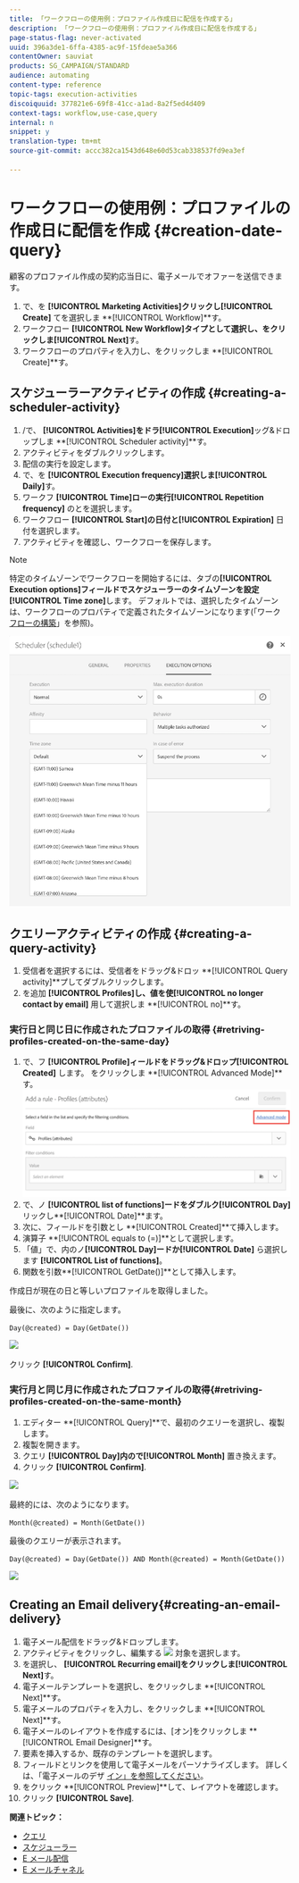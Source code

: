 ```yaml
---
title: 「ワークフローの使用例：プロファイル作成日に配信を作成する」
description: 「ワークフローの使用例：プロファイル作成日に配信を作成する」
page-status-flag: never-activated
uuid: 396a3de1-6ffa-4385-ac9f-15fdeae5a366
contentOwner: sauviat
products: SG_CAMPAIGN/STANDARD
audience: automating
content-type: reference
topic-tags: execution-activities
discoiquuid: 377821e6-69f8-41cc-a1ad-8a2f5ed4d409
context-tags: workflow,use-case,query
internal: n
snippet: y
translation-type: tm+mt
source-git-commit: accc382ca1543d648e60d53cab338537fd9ea3ef

---
```



# ワークフローの使用例：プロファイルの作成日に配信を作成 {#creation-date-query}

顧客のプロファイル作成の契約応当日に、電子メールでオファーを送信できます。

1. で、を **[!UICONTROL Marketing Activities]**クリックし**[!UICONTROL Create]** てを選択しま **[!UICONTROL Workflow]**す。
1. ワークフロー **[!UICONTROL New Workflow]**タイプとして選択し、をクリックしま**[!UICONTROL Next]**&#x200B;す。
1. ワークフローのプロパティを入力し、をクリックしま **[!UICONTROL Create]**す。

## スケジューラーアクティビティの作成 {#creating-a-scheduler-activity}

1. /で、 **[!UICONTROL Activities]**をドラ**[!UICONTROL Execution]**&#x200B;ッグ&amp;ドロップしま **[!UICONTROL Scheduler activity]**す。
1. アクティビティをダブルクリックします。
1. 配信の実行を設定します。
1. で、を **[!UICONTROL Execution frequency]**選択しま**[!UICONTROL Daily]**&#x200B;す。
1. ワークフ **[!UICONTROL Time]**ローの実行**[!UICONTROL Repetition frequency]** のとを選択します。
1. ワークフロー **[!UICONTROL Start]**の日付と**[!UICONTROL Expiration]** 日付を選択します。
1. アクティビティを確認し、ワークフローを保存します。

>[!NOTE]
>
>特定のタイムゾーンでワークフローを開始するには、タブの&#x200B;**[!UICONTROL Execution options]**フィールドでスケジューラーのタイムゾーンを設定**[!UICONTROL Time zone]**&#x200B;します。 デフォルトでは、選択したタイムゾーンは、ワークフローのプロパティで定義されたタイムゾーンになります(「ワーク [フローの構築](../../automating/using/building-a-workflow.md)」を参照)。

![](assets/time_zone.png)

## クエリーアクティビティの作成 {#creating-a-query-activity}

1. 受信者を選択するには、受信者をドラッグ&amp;ドロッ **[!UICONTROL Query activity]**プしてダブルクリックします。
1. を追加 **[!UICONTROL Profiles]**し、値を使**[!UICONTROL no longer contact by email]** 用して選択しま **[!UICONTROL no]**す。

### 実行日と同じ日に作成されたプロファイルの取得 {#retriving-profiles-created-on-the-same-day}

1. で、フ **[!UICONTROL Profile]**ィールドをドラッグ&amp;ドロップ**[!UICONTROL Created]** します。 をクリックしま **[!UICONTROL Advanced Mode]**す。   ![](assets/advanced_mode.png)
1. で、ノ **[!UICONTROL list of functions]**ードをダブルク**[!UICONTROL Day]** リックし&#x200B;**[!UICONTROL Date]**ます。
1. 次に、フィールドを引数とし **[!UICONTROL Created]**て挿入します。
1. 演算子 **[!UICONTROL equals to (=)]**として選択します。
1. 「値」で、内のノ&#x200B;**[!UICONTROL Day]**ードか**[!UICONTROL Date]** ら選択します **[!UICONTROL List of functions]**。
1. 関数を引数&#x200B;**[!UICONTROL GetDate()]**として挿入します。

作成日が現在の日と等しいプロファイルを取得しました。

最後に、次のように指定します。

```Day(@created) = Day(GetDate())```

![](assets/day_creation_query.png)

クリック **[!UICONTROL Confirm]**.

### 実行月と同じ月に作成されたプロファイルの取得{#retriving-profiles-created-on-the-same-month}

1. エディター **[!UICONTROL Query]**で、最初のクエリーを選択し、複製します。
1. 複製を開きます。
1. クエリ **[!UICONTROL Day]**内ので**[!UICONTROL Month]** 置き換えます。
1. クリック **[!UICONTROL Confirm]**.

![](assets/month_rule.png)

最終的には、次のようになります。

``` Month(@created) = Month(GetDate()) ```

最後のクエリーが表示されます。

```Day(@created) = Day(GetDate()) AND Month(@created) = Month(GetDate())```

![](assets/expression_editor_1.png)

## Creating an Email delivery{#creating-an-email-delivery}

1. 電子メール配信をドラッグ&amp;ドロップします。
1. アクティビティをクリックし、編集する ![](assets/edit_darkgrey-24px.png) 対象を選択します。
1. を選択し、 **[!UICONTROL Recurring email]**をクリックしま**[!UICONTROL Next]**&#x200B;す。
1. 電子メールテンプレートを選択し、をクリックしま **[!UICONTROL Next]**す。
1. 電子メールのプロパティを入力し、をクリックしま **[!UICONTROL Next]**す。
1. 電子メールのレイアウトを作成するには、[オン]をクリックしま **[!UICONTROL Email Designer]**す。
1. 要素を挿入するか、既存のテンプレートを選択します。
1. フィールドとリンクを使用して電子メールをパーソナライズします。
詳しくは、「電子メールのデザ [イン」を参照してください](../../designing/using/designing-from-scratch.md#designing-an-email-content-from-scratch)。
1. をクリック **[!UICONTROL Preview]**して、レイアウトを確認します。
1. クリック **[!UICONTROL Save]**.

**関連トピック：**

* [クエリ](../../automating/using/query.md)
* [スケジューラー](../../automating/using/scheduler.md)
* [E メール配信](../../automating/using/email-delivery.md)
* [E メールチャネル](../../channels/using/creating-an-email.md)
